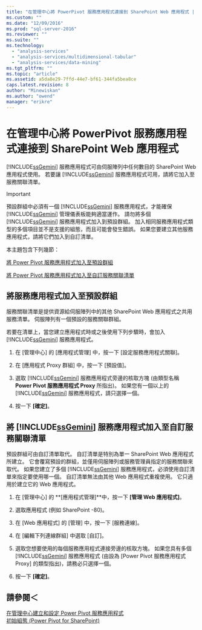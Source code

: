 ```yaml
---
title: "在管理中心將 PowerPivot 服務應用程式連接到 SharePoint Web 應用程式 | Microsoft Docs"
ms.custom: ""
ms.date: "12/09/2016"
ms.prod: "sql-server-2016"
ms.reviewer: ""
ms.suite: ""
ms.technology: 
  - "analysis-services"
  - "analysis-services/multidimensional-tabular"
  - "analysis-services/data-mining"
ms.tgt_pltfrm: ""
ms.topic: "article"
ms.assetid: a5da8e29-7ffd-44e7-bf61-344fa5bea8ce
caps.latest.revision: 8
author: "Minewiskan"
ms.author: "owend"
manager: "erikre"
---
```

# 在管理中心將 PowerPivot 服務應用程式連接到 SharePoint Web 應用程式
  [!INCLUDE[ssGemini](../../includes/ssgemini-md.md)] 服務應用程式可由伺服陣列中任何數目的 SharePoint Web 應用程式使用。 若要讓 [!INCLUDE[ssGemini](../../includes/ssgemini-md.md)] 服務應用程式可用，請將它加入至服務關聯清單。  
  
> [!IMPORTANT]  
>  預設群組中必須有一個 [!INCLUDE[ssGemini](../../includes/ssgemini-md.md)] 服務應用程式，才能確保 [!INCLUDE[ssGemini](../../includes/ssgemini-md.md)] 管理儀表板能夠適當運作。 請勿將多個 [!INCLUDE[ssGemini](../../includes/ssgemini-md.md)] 服務應用程式加入到預設群組。 加入相同服務應用程式類型的多個項目並不是支援的組態，而且可能會發生錯誤。 如果您要建立其他服務應用程式，請將它們加入到自訂清單。  
  
 本主題包含下列幾節：  
  
 [將 Power Pivot 服務應用程式加入至預設群組](#default)  
  
 [將 Power Pivot 服務應用程式加入至自訂服務關聯清單](#custom)  
  
##  <a name="default"></a> 將服務應用程式加入至預設群組  
 服務關聯清單是提供資源給伺服陣列中的其他 SharePoint Web 應用程式之共用服務清單。 伺服陣列有一個預設的服務關聯群組。  
  
 若要在清單上，當您建立應用程式時或之後使用下列步驟時，會加入 [!INCLUDE[ssGemini](../../includes/ssgemini-md.md)] 服務應用程式。  
  
1.  在 [管理中心] 的 [應用程式管理] 中，按一下 [設定服務應用程式關聯]。  
  
2.  在 [應用程式 Proxy 群組] 中，按一下 [預設值]。  
  
3.  選取 [!INCLUDE[ssGemini](../../includes/ssgemini-md.md)] 服務應用程式旁邊的核取方塊 (由類型名稱 **Power Pivot 服務應用程式 Proxy** 所指出)。 如果您有一個以上的 [!INCLUDE[ssGemini](../../includes/ssgemini-md.md)] 服務應用程式，請只選擇一個。  
  
4.  按一下 **[確定]**。  
  
##  <a name="custom"></a> 將 [!INCLUDE[ssGemini](../../includes/ssgemini-md.md)] 服務應用程式加入至自訂服務關聯清單  
 預設群組可由自訂清單取代。 自訂清單是特別為單一 SharePoint Web 應用程式所建立。 它會覆寫預設的群組，並僅用伺服陣列或服務管理員指定的服務關聯來取代。 如果您建立了多個 [!INCLUDE[ssGemini](../../includes/ssgemini-md.md)] 服務應用程式，必須使用自訂清單來指定要使用哪一個。 自訂清單無法由其他 Web 應用程式重複使用。 它只適用於建立它的 Web 應用程式。  
  
1.  在 [管理中心] 的 **[應用程式管理]**中，按一下 **[管理 Web 應用程式]**。  
  
2.  選取應用程式 (例如 SharePoint -80)。  
  
3.  在 [Web 應用程式] 的 [管理] 中，按一下 [服務連線]。  
  
4.  在 [編輯下列連線群組] 中選取 [自訂]。  
  
5.  選取您想要使用的每個服務應用程式連接旁邊的核取方塊。 如果您具有多個 [!INCLUDE[ssGemini](../../includes/ssgemini-md.md)] 服務應用程式 (由設為 [Power Pivot 服務應用程式 Proxy] 的類型指出)，請務必只選擇一個。  
  
6.  按一下 **[確定]**。  
  
## 請參閱＜  
 [在管理中心建立和設定 Power Pivot 服務應用程式](../../analysis-services/power-pivot-sharepoint/create-and-configure-power-pivot-service-application-in-ca.md)   
 [初始組態 (Power Pivot for SharePoint)](http://msdn.microsoft.com/zh-tw/3a0ec2eb-017a-40db-b8d4-8aa8f4cdc146)  
  
  
